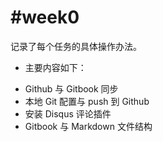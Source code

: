 #week0
=======
记录了每个任务的具体操作办法。      
 * 主要内容如下：          
- Github 与 Gitbook 同步         
- 本地 Git 配置与 push 到 Github             
- 安装 Disqus 评论插件             
- Gitbook 与 Markdown 文件结构